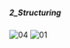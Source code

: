 ##### 2_Structuring
![04](https://user-images.githubusercontent.com/92442677/139916161-5650a719-9498-424d-b279-06af1e0ccf69.jpg)
![01](https://user-images.githubusercontent.com/92442677/139916170-5fb3c4ae-2e89-42c5-9102-0ff4af768d4f.jpg)
